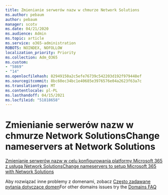 ```yaml
---
title: Zmienianie serwerów nazw w chmurze Network Solutions
ms.author: pebaum
author: pebaum
manager: scotv
ms.date: 04/21/2020
ms.audience: Admin
ms.topic: article
ms.service: o365-administration
ROBOTS: NOINDEX, NOFOLLOW
localization_priority: Priority
ms.collection: Adm_O365
ms.custom:
- "5869"
- "14"
ms.openlocfilehash: 82949150a2c5efe76739c542203d192f979448ef
ms.sourcegitcommit: 8bc60ec34bc1e40685e3976576e04a2623f63a7c
ms.translationtype: MT
ms.contentlocale: pl-PL
ms.lasthandoff: 04/15/2021
ms.locfileid: "51818658"
---
```

# <a name="change-nameservers-at-network-solutions"></a><span data-ttu-id="f8e4f-102">Zmienianie serwerów nazw w chmurze Network Solutions</span><span class="sxs-lookup"><span data-stu-id="f8e4f-102">Change nameservers at Network Solutions</span></span>

[<span data-ttu-id="f8e4f-103">Zmienianie serwerów nazw w celu konfigurowania platformy Microsoft 365 z usługą Network Solutions</span><span class="sxs-lookup"><span data-stu-id="f8e4f-103">Change nameservers to setup Microsoft 365 with Network Solutions</span></span>](https://docs.microsoft.com/microsoft-365/admin/dns/change-nameservers-at-network-solutions?view=o365-worldwide)

<span data-ttu-id="f8e4f-104">Aby rozwiązać inne problemy z domenami, zobacz [Często zadawane pytania dotyczące domen](https://docs.microsoft.com/microsoft-365/admin/setup/domains-faq?view=o365-worldwide)</span><span class="sxs-lookup"><span data-stu-id="f8e4f-104">For other domains issues try the [Domains FAQ](https://docs.microsoft.com/microsoft-365/admin/setup/domains-faq?view=o365-worldwide)</span></span>